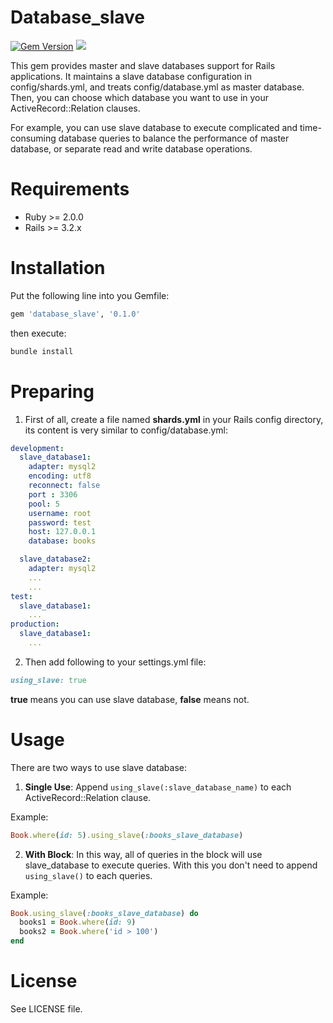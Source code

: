# Database_slave
[![Gem Version](https://badge.fury.io/rb/database_slave.svg)](https://github.com/Gnodiah/database_slave)
![](http://ruby-gem-downloads-badge.herokuapp.com/database_slave?type=total&color=red)

This gem provides master and slave databases support for Rails applications. It maintains a slave database configuration in config/shards.yml, and treats config/database.yml as master database. Then, you can choose which database you want to use in your ActiveRecord::Relation clauses.

For example, you can use slave database to execute complicated and time-consuming database queries to balance the performance of master database, or separate read and write database operations.

# Requirements

* Ruby  >= 2.0.0
* Rails >= 3.2.x

# Installation

Put the following line into you Gemfile:

```bash
gem 'database_slave', '0.1.0'
```

then execute:

```bash
bundle install
```

# Preparing

1. First of all, create a file named **shards.yml** in your Rails config directory,
  its content is very similar to config/database.yml:

  ```yml
  development:
    slave_database1:
      adapter: mysql2
      encoding: utf8
      reconnect: false
      port : 3306
      pool: 5
      username: root
      password: test
      host: 127.0.0.1
      database: books

    slave_database2:
      adapter: mysql2
      ...
      ...
  test:
    slave_database1:
      ...
  production:
    slave_database1:
      ...
  ```

2. Then add following to your settings.yml file:

  ```ruby
  using_slave: true
  ```

  **true** means you can use slave database, **false** means not.

# Usage

There are two ways to use slave database:

1. **Single Use**: Append `using_slave(:slave_database_name)` to each ActiveRecord::Relation clause.

  Example:

  ```ruby
  Book.where(id: 5).using_slave(:books_slave_database)
  ```

2. **With Block**: In this way, all of queries in the block will use slave_database to execute queries.
  With this you don't need to append `using_slave()` to each queries.

  Example:

  ```ruby
  Book.using_slave(:books_slave_database) do
    books1 = Book.where(id: 9)
    books2 = Book.where('id > 100')
  end
  ```

# License

See LICENSE file.
